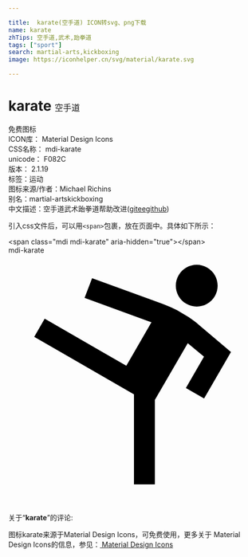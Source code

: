 ```yaml
---

title:  karate(空手道) ICON转svg、png下载
name: karate
zhTips: 空手道,武术,跆拳道
tags: ["sport"]
search: martial-arts,kickboxing
image: https://iconhelper.cn/svg/material/karate.svg

---
```


# karate  <small style="font-size: 60%;font-weight: 100">空手道</small>


<div class="detail-page">
<p>
<span><span class="badge-success badge">免费图标</span> </span>
<br/>
<span>
ICON库：
<span class="badge-secondary badge">Material Design Icons</span> 
</span>
<br/>
<span>
CSS名称：
<span class="badge-secondary badge">mdi-karate</span> 
</span>
<br/>
<span>
unicode：
<span class="badge-secondary badge">F082C</span> 
<copy-btn content='F082C' btn-title=""></copy-btn>
<copy-btn :content='String.fromCodePoint(parseInt("F082C", 16))' btn-title="复制U"></copy-btn>
</span>
<br/>
<span>
版本：
<span class="badge-secondary badge">2.1.19</span> 
</span><br/><span>标签：<span class="badge-light badge"><router-link to="/tags/sport.html">运动</router-link></span></span>
<br/>
<span>图标来源/作者：<span class="badge-light badge">Michael Richins</span></span> 
<br/>
<span>别名：<span class="badge-light badge">martial-arts</span><span class="badge-light badge">kickboxing</span></span><br/><span class="zh-detail">中文描述：<span class="badge-primary badge">空手道</span><span class="badge-primary badge">武术</span><span class="badge-primary badge">跆拳道</span><span class="help-link"><span>帮助改进</span>(<a href="https://gitee.com/liuwave/icon-helper/edit/master/json/material/karate.json" target="_blank" rel="noopener noreferrer">gitee</a><a href="https://github.com/liuwave/icon-helper/edit/master/json/material/karate.json" target="_blank" rel="noopener noreferrer">github</a></span>)</span><br/>
</p>
</div>
<div class="alert alert-dark">
  <i class="mdi mdi-karate mdi-48px"></i>
  <i class="mdi mdi-karate mdi-36px"></i>
  <i class="mdi mdi-karate mdi-24px"></i>
  <i class="mdi mdi-karate mdi-18px"></i>
</div>
<div>
  <p>引入css文件后，可以用<code>&lt;span&gt;</code>包裹，放在页面中。具体如下所示：    
  </p>
  <div class="alert alert-primary" style="font-size: 14px">
    &lt;span class="mdi mdi-karate" aria-hidden="true"&gt;&lt;/span&gt;
    <copy-btn content='<span class="mdi mdi-karate" aria-hidden="true"></span>'></copy-btn>
  </div>
  <div class="alert alert-secondary">
    <i class="mdi mdi-karate"
    style="font-size: 24px"
    aria-hidden="true"></i> mdi-karate
    <copy-btn content="mdi-karate" btn-title="复制图标名称"></copy-btn>
  </div>
</div>
<div id="svg" class="svg-wrap">
<svg xmlns="http://www.w3.org/2000/svg" viewBox="0 0 24 24"><path d="M19,1.27C18.04,0.72 16.82,1.04 16.27,2C15.71,2.95 16.04,4.18 17,4.73C17.95,5.28 19.17,4.96 19.73,4C20.28,3.04 19.95,1.82 19,1.27M21.27,9.34L18.7,13.79L16.96,12.79L18.69,9.79L17.14,8.5L14,13.92V22H12V13.39L2.47,7.89L3.47,6.16L11.27,10.66L13.67,6.5L7.28,4.17L8,2.29L14.73,4.74L15,4.84C15.39,5 15.76,5.15 16.12,5.35L16.96,5.84C17.31,6.04 17.65,6.28 17.96,6.54L18.19,6.74L21.27,9.34Z" /></svg>
</div>
<detail full-name='mdi-karate'></detail>
<div class="icon-detail__container">
<p>关于“<b>karate</b>”的评论:</p>
</div>
<Vssue title="关于“karate”的评论" />    
<div><p>图标karate来源于Material Design Icons，可免费使用，更多关于 Material Design Icons的信息，参见：<a target="_blank" href="https://iconhelper.cn/material.html"> Material Design Icons</a>
</p></div>
